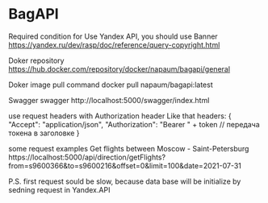 # BagAPI

Required condition for Use Yandex API, you should use Banner
https://yandex.ru/dev/rasp/doc/reference/query-copyright.html

Doker repository 
https://hub.docker.com/repository/docker/napaum/bagapi/general

Doker image pull command 
docker pull napaum/bagapi:latest

Swagger
swagger http://localhost:5000/swagger/index.html

use request headers with Authorization header
Like that
headers: {
    "Accept": "application/json",
    "Authorization": "Bearer " + token  // передача токена в заголовке
}

some request examples
Get flights between Moscow - Saint-Petersburg
https://localhost:5000/api/direction/getFlights?from=s9600366&to=s9600216&offset=0&limit=100&date=2021-07-31


P.S. first request sould be slow, because data base will be initialize by sedning request in Yandex.API
